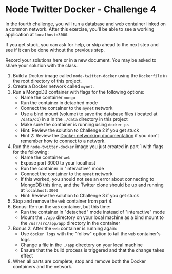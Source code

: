 # Node Twitter Docker - Challenge 4
In the fourth challenge, you will run a database and web container linked on a common network. After this exercise, you'll be able to see a working application at `localhost:3000`.

If you get stuck, you can ask for help, or skip ahead to the next step and see if it can be done without the previous step.

Record your solutions here or in a new document. You may be asked to share your solution with the class.

1. Build a Docker image called `node-twitter-docker` using the `Dockerfile` in the root directory of this project.
2. Create a Docker network called `mynet`.
3. Run a MongoDB container with flags for the following options:
    - Name the container `mongo`
    - Run the container in detached mode
    - Connect the container to the `mynet` network
    - Use a bind mount (volume) to save the database files (located at `/data/db`) in a in the `./data` directory in this project
    - Make sure the container is running using `docker ps`
    - Hint: Review the solution to Challenge 2 if you get stuck
    - Hint 2: Review the [Docker networking documentation](https://docs.docker.com/network/bridge/#connect-a-container-to-a-user-defined-bridge) if you don't remember how to connect to a network.
4. Run the `node-twitter-docker` image you just created in part 1 with flags for the following:
    - Name the container `web`
    - Expose port 3000 to your localhost
    - Run the container in "interactive" mode
    - Connect the container to the `mynet` network
    - If this worked, you should not see an error about connecting to MongoDB this time, and the Twitter clone should be up and running at `localhost:3000`
    - Hint: Review the solution to Challenge 3 if you get stuck
5. Stop and remove the `web` container from part 4.
6. Bonus: Re-run the `web` container, but this time:
    - Run the container in "detached" mode instead of "interactive" mode
    - Mount the `./app` directory on your local machine as a bind mount to the `/usr/src/app/app` directory in the container
7. Bonus 2: After the `web` container is running again:
    - Use `docker logs` with the "follow" option to tail the `web` container's logs 
    - Change a file in the `./app` directory on your local machine
    - Ensure that the build process is triggered and that the change takes effect
8. When all parts are complete, stop and remove both the Docker containers and the network.
